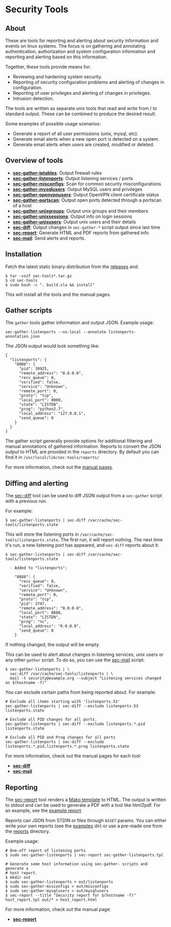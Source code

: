 Security Tools
==============

## <a name="about">About</a>

These are tools for reporting and alerting about security information and
events on linux systems. The focus is on gathering and annotating
authentication, authorization and system configuration information and
reporting and alerting based on this information.

Together, these tools provide means for:

* Reviewing and hardening system security.
* Reporting of security configuration problems and alerting of changes in
  configuration.
* Reporting of user privileges and alerting of changes in privileges.
* Intrusion detection.

The tools are written as separate unix tools that read and write from / to
standard output. These can be combined to produce the desired result.

Some examples of possible usage scenarios:

* Generate a report of all user permissions (unix, mysql, etc).
* Generate email alerts when a new open port is detected on a system.
* Generate email alerts when users are created, modified or deleted.


## <a name="overview">Overview of tools</a>

* **[sec-gather-iptables](docs/man/sec-gather-iptables.1.md)**: Output firewall rules
* **[sec-gather-listenports](docs/man/sec-gather-listenports.1.md)**: Output listening services / ports
* **[sec-gather-misconfigs](docs/man/sec-gather-misconfigs.1.md)**: Scan for common security misconfigurations
* **[sec-gather-mysqlusers](docs/man/sec-gather-mysqlusers.1.md)**: Output MySQL users and privileges
* **[sec-gather-openvpnusers](docs/man/sec-gather-openvpnusers.1.md)**: Output OpenVPN client certificate status
* **[sec-gather-portscan](docs/man/sec-gather-portscan.1.md)**: Output open ports detected through a portscan of a host
* **[sec-gather-unixgroups](docs/man/sec-gather-unixgroups.1.md)**: Output unix groups and their members
* **[sec-gather-unixsessions](docs/man/sec-gather-unixsessions.1.md)**: Output info on login sessions
* **[sec-gather-unixusers](docs/man/sec-gather-unixusers.1.md)**: Output unix users and their details
* **[sec-diff](docs/man/sec-diff.1.md)**: Output changes in `sec-gather-*` script output since last time
* **[sec-report](docs/man/sec-report.1.md)**: Generate HTML and PDF reports from gathered info
* **[sec-mail](docs/man/sec-mail.1.md)**: Send alerts and reports.

## <a name="installation">Installation</a>

Fetch the latest static binary distribution from the
[releases](https://github.com/fboender/sec-tools/releases) and:

    $ tar -vxzf sec-tools*.tar.gz
    $ cd sec-tools
    $ sudo bash -c ". build.sla && install"

This will install all the tools and the manual pages. 

## <a name="gather">Gather scripts</a>

The `gather` tools gather information and output JSON. Example usage:

    sec-gather-listenports --no-local --annotate listenports-annotation.json

The JSON output would look something like:

    {
      "listenports": {
        "8000": {
          "pid": 30925, 
          "remote_address": "0.0.0.0", 
          "recv_queue": 0, 
          "verified": false, 
          "service": "Unknown", 
          "remote_port": 0, 
          "proto": "tcp", 
          "local_port": 8000, 
          "state": "LISTEN", 
          "prog": "python2.7", 
          "local_address": "127.0.0.1", 
          "send_queue": 0
        }
      }
    }

The gather script generally provide options for additional filtering and
manual annotations of gathered information. Reports to convert the JSON output
to HTML are provided in the `reports` directory. By default you can find it in
`/usr/local/lib/sec-tools/reports/`

For more information, check out the [manual pages](docs/man).

## <a name="alert">Diffing and alerting</a>

The [sec-diff](docs/man/sec-diff.1.md) tool can be used to diff JSON output
from a `sec-gather` script with a previous run.

For example:

	$ sec-gather-listenports | sec-diff /var/cache/sec-tools/listenports.state

This will store the listening ports in
`/var/cache/sec-tools/listenports.state`. The first run, it will report
nothing. The next time it's run, a new listening port has appeared, and
`sec-diff` reports about it:

	$ sec-gather-listenports | sec-diff /var/cache/sec-tools/listenports.state

      - Added to "listenports":

        "8888": {
          "recv_queue": 0, 
          "verified": false, 
          "service": "Unknown", 
          "remote_port": 0, 
          "proto": "tcp", 
          "pid": 3747, 
          "remote_address": "0.0.0.0", 
          "local_port": 8888, 
          "state": "LISTEN", 
          "prog": "nc", 
          "local_address": "0.0.0.0", 
          "send_queue": 0
        }

If nothing changed, the output will be empty.

This can be used to alert about changes in listening services, unix users or
any other `gather` script. To do so, you can use the
[sec-mail](docs/man/sec-mail.1.md) script:

	$ sec-gather-listenports | \
      sec-diff /var/cache/sec-tools/listenports | \
      mail -t security@example.org --subject "Listening services changed on $(hostname -f)"

You can exclude certain paths from being reported about. For example:

    # Exclude all items starting with 'listenports.53'
    sec-gather-listenports | sec-diff --exclude listenports.53 listenports.state

    # Exclude all PID changes for all ports.
    sec-gather-listenports | sec-diff --exclude listenports.*.pid listenports.state

    # Exclude all PID and Prog changes for all ports
    sec-gather-listenports | sec-diff --exclude listenports.*.pid,listenports.*.prog listenports.state

For more information, check out the manual pages for each tool:

* **[sec-diff](docs/man/sec-diff.1.md)**
* **[sec-mail](docs/man/sec-mail.1.md)**

## <a name="report">Reporting</a>

The [sec-report](docs/man/sec-report.1.md) tool renders a [Mako
template](http://www.makotemplates.org/) to HTML. The output is written to
stdout and can be used to generate a PDF with a tool like html2pdf. For an
example, see the [example report](example/report).

Reports can JSON from STDIN or files through `ASSET` params. You can either
write your own reports (see the [examples](examples/) dir) or use a pre-made
one from the [reports](src/reports/) directory.

Example usage:

    # One-off report of listening ports
    $ sudo sec-gather-listenports | sec-report sec-gather-listenports.tpl

    # Generate some host information using sec-gather- scripts and generate a
    # host report.
    $ mkdir out
    $ sudo sec-gather-listenports > out/listenports
    $ sudo sec-gather-misconfigs > out/misconfigs
    $ sudo sec-gather-mysqlusers > out/mysqlusers
    $ sec-report --title "Security report for $(hostname -f)" host_report.tpl out/* > host_report.html

For more information, check out the manual page:

* **[sec-report](docs/man/sec-report.1.md)**
